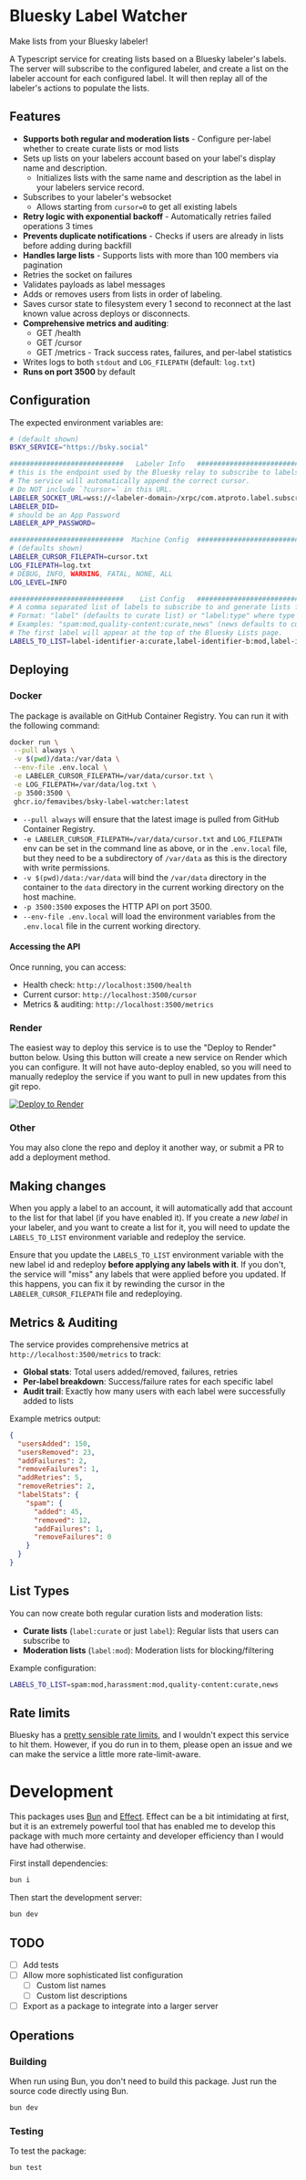# Bluesky Label Watcher

Make lists from your Bluesky labeler! 

A Typescript service for creating lists based on a Bluesky labeler's labels. The server will subscribe to the configured labeler, and create a list on the labeler account for each configured label. It will then replay all of the labeler's actions to populate the lists.

## Features

*  **Supports both regular and moderation lists** - Configure per-label whether to create curate lists or mod lists
*  Sets up lists on your labelers account based on your label's display name and description.
    * Initializes lists with the same name and description as the label in your labelers service record.
*  Subscribes to your labeler's websocket
    *  Allows starting from `cursor=0` to get all existing labels
*  **Retry logic with exponential backoff** - Automatically retries failed operations 3 times
*  **Prevents duplicate notifications** - Checks if users are already in lists before adding during backfill
*  **Handles large lists** - Supports lists with more than 100 members via pagination
*  Retries the socket on failures
*  Validates payloads as label messages
*  Adds or removes users from lists in order of labeling.
*  Saves cursor state to filesystem every 1 second to reconnect at the last known value across deploys or disconnects.
*  **Comprehensive metrics and auditing**:
    * GET /health
    * GET /cursor  
    * GET /metrics - Track success rates, failures, and per-label statistics
*  Writes logs to both `stdout` and `LOG_FILEPATH` (default: `log.txt`)
*  **Runs on port 3500** by default

## Configuration

The expected environment variables are:

```sh
# (default shown)
BSKY_SERVICE="https://bsky.social"

############################   Labeler Info   #########################
# this is the endpoint used by the Bluesky relay to subscribe to labels.
# The service will automatically append the correct cursor.
# Do NOT include `?cursor=` in this URL.
LABELER_SOCKET_URL=wss://<labeler-domain>/xrpc/com.atproto.label.subscribeLabels
LABELER_DID=
# should be an App Password
LABELER_APP_PASSWORD=

############################  Machine Config  #########################
# (defaults shown)
LABELER_CURSOR_FILEPATH=cursor.txt
LOG_FILEPATH=log.txt
# DEBUG, INFO, WARNING, FATAL, NONE, ALL
LOG_LEVEL=INFO

############################    List Config   #########################
# A comma separated list of labels to subscribe to and generate lists for
# Format: "label" (defaults to curate list) or "label:type" where type is "curate" or "mod"
# Examples: "spam:mod,quality-content:curate,news" (news defaults to curate)
# The first label will appear at the top of the Bluesky Lists page.
LABELS_TO_LIST=label-identifier-a:curate,label-identifier-b:mod,label-identifier-c
```

## Deploying

### Docker

The package is available on GitHub Container Registry. You can run it with the following command:

```sh
docker run \
 --pull always \
 -v $(pwd)/data:/var/data \
 --env-file .env.local \
 -e LABELER_CURSOR_FILEPATH=/var/data/cursor.txt \
 -e LOG_FILEPATH=/var/data/log.txt \
 -p 3500:3500 \
 ghcr.io/femavibes/bsky-label-watcher:latest
```

* `--pull always` will ensure that the latest image is pulled from GitHub Container Registry.
* `-e LABELER_CURSOR_FILEPATH=/var/data/cursor.txt` and `LOG_FILEPATH` env can be set in the command line as above, or in the `.env.local` file, but they need to be a subdirectory of `/var/data` as this is the directory with write permissions.
* `-v $(pwd)/data:/var/data` will bind the `/var/data` directory in the container to the `data` directory in the current working directory on the host machine.
* `-p 3500:3500` exposes the HTTP API on port 3500.
* `--env-file .env.local` will load the environment variables from the `.env.local` file in the current working directory.

#### Accessing the API
Once running, you can access:
- Health check: `http://localhost:3500/health`
- Current cursor: `http://localhost:3500/cursor`  
- Metrics & auditing: `http://localhost:3500/metrics`


### Render

The easiest way to deploy this service is to use the "Deploy to Render" button below. Using this button will create a new service on Render which you can configure. It will not have auto-deploy enabled, so you will need to manually redeploy the service if you want to pull in new updates from this git repo.

<a href="https://render.com/deploy?repo=https://github.com/femavibes/bsky-label-watcher">
<img src="https://render.com/images/deploy-to-render-button.svg" alt="Deploy to Render" />
</a>

### Other

You may also clone the repo and deploy it another way, or submit a PR to add a deployment method.

## Making changes

When you apply a label to an account, it will automatically add that account to the list for that label (if you have enabled it). If you create a _new label_ in your labeler, and you want to create a list for it, you will need to update the `LABELS_TO_LIST` environment variable and redeploy the service.

Ensure that you update the `LABELS_TO_LIST` environment variable with the new label id and redeploy **before applying any labels with it**. If you don't, the service will "miss" any labels that were applied before you updated. If this happens, you can fix it by rewinding the cursor in the `LABELER_CURSOR_FILEPATH` file and redeploying.

## Metrics & Auditing

The service provides comprehensive metrics at `http://localhost:3500/metrics` to track:

- **Global stats**: Total users added/removed, failures, retries
- **Per-label breakdown**: Success/failure rates for each specific label
- **Audit trail**: Exactly how many users with each label were successfully added to lists

Example metrics output:
```json
{
  "usersAdded": 150,
  "usersRemoved": 23, 
  "addFailures": 2,
  "removeFailures": 1,
  "addRetries": 5,
  "removeRetries": 2,
  "labelStats": {
    "spam": {
      "added": 45,
      "removed": 12,
      "addFailures": 1,
      "removeFailures": 0
    }
  }
}
```

## List Types

You can now create both regular curation lists and moderation lists:

- **Curate lists** (`label:curate` or just `label`): Regular lists that users can subscribe to
- **Moderation lists** (`label:mod`): Moderation lists for blocking/filtering

Example configuration:
```bash
LABELS_TO_LIST=spam:mod,harassment:mod,quality-content:curate,news
```

## Rate limits

Bluesky has a [pretty sensible rate limits](https://docs.bsky.app/docs/advanced-guides/rate-limits), and I wouldn't expect this service to hit them. However, if you do run in to them, please open an issue and we can make the service a little more rate-limit-aware.

# Development

This packages uses [Bun](https://bun.sh/) and [Effect](https://effect.website/). Effect can be a bit intimidating at first, but it is an extremely powerful tool that has enabled me to develop this package with much more certainty and developer efficiency than I would have had otherwise.

First install dependencies:
```sh
bun i
```

Then start the development server:
```sh
bun dev
```

## TODO

- [ ] Add tests
- [ ] Allow more sophisticated list configuration
  - [ ] Custom list names
  - [ ] Custom list descriptions
- [ ] Export as a package to integrate into a larger server

## Operations

### Building

When run using Bun, you don't need to build this package. Just run the source code directly using Bun.

```sh
bun dev
```

### Testing

To test the package:

```sh
bun test
```
